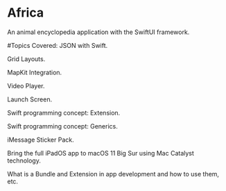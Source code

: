 # Africa
An animal encyclopedia application with the SwiftUI framework.


#Topics Covered:
JSON with Swift.

Grid Layouts.

MapKit Integration.

Video Player.

Launch Screen.

Swift programming concept: Extension.

Swift programming concept: Generics.

iMessage Sticker Pack.

Bring the full iPadOS app to macOS 11 Big Sur using Mac Catalyst technology.

What is a Bundle and Extension in app development and how to use them, etc.
